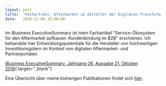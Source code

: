 ```yaml
---
layout: post
title:  "Fachartikel: Aftermarket im Zeitalter der Digitalen Transformation"
date:   2016-11-08 18:00:00
---
```


Im iBusiness ExecutiveSummary ist mein Fachartikel "Service-Ökosystem für den Aftermarket aufbauen: Kundenbindung im B2B" erschienen. Ich behandele hier Entwicklungspotentiale für die Hersteller von hochwertigen Investitionsgütern im Kontext von digitalen Aftermarket- und Partnerportalen.

[iBusiness ExecutiveSummary, Jahrgang 26, Ausgabe 21, Oktober 2016](http://www.ibusiness.de/marketing/db/590271veg.html){:target="_blank"}

Eine Übersicht über meine bisherigen Publikationen findet sich [hier](/publikationen).
